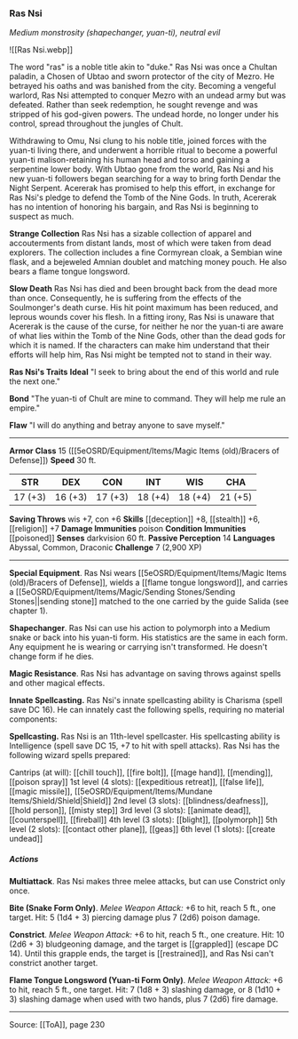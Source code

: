 ### Ras Nsi
_Medium monstrosity (shapechanger, yuan-ti), neutral evil_

![[Ras Nsi.webp]]

The word "ras" is a noble title akin to "duke." Ras Nsi was once a Chultan paladin, a Chosen of Ubtao and sworn protector of the city of Mezro. He betrayed his oaths and was banished from the city. Becoming a vengeful warlord, Ras Nsi attempted to conquer Mezro with an undead army but was defeated. Rather than seek redemption, he sought revenge and was stripped of his god-given powers. The undead horde, no longer under his control, spread throughout the jungles of Chult.

Withdrawing to Omu, Nsi clung to his noble title, joined forces with the yuan-ti living there, and underwent a horrible ritual to become a powerful yuan-ti malison-retaining his human head and torso and gaining a serpentine lower body. With Ubtao gone from the world, Ras Nsi and his new yuan-ti followers began searching for a way to bring forth Dendar the Night Serpent. Acererak has promised to help this effort, in exchange for Ras Nsi's pledge to defend the Tomb of the Nine Gods. In truth, Acererak has no intention of honoring his bargain, and Ras Nsi is beginning to suspect as much.

**Strange Collection** Ras Nsi has a sizable collection of apparel and accouterments from distant lands, most of which were taken from dead explorers. The collection includes a fine Cormyrean cloak, a Sembian wine flask, and a bejeweled Amnian doublet and matching money pouch. He also bears a flame tongue longsword.


**Slow Death** Ras Nsi has died and been brought back from the dead more than once. Consequently, he is suffering from the effects of the Soulmonger's death curse. His hit point maximum has been reduced, and leprous wounds cover his flesh. In a fitting irony, Ras Nsi is unaware that Acererak is the cause of the curse, for neither he nor the yuan-ti are aware of what lies within the Tomb of the Nine Gods, other than the dead gods for which it is named. If the characters can make him understand that their efforts will help him, Ras Nsi might be tempted not to stand in their way.



**Ras Nsi's Traits** **Ideal** "I seek to bring about the end of this world and rule the next one."


**Bond** "The yuan-ti of Chult are mine to command. They will help me rule an empire."


**Flaw** "I will do anything and betray anyone to save myself."







---

**Armor Class** 15 ([[5eOSRD/Equipment/Items/Magic Items (old)/Bracers of Defense]])
**Speed** 30 ft.

| STR     | DEX     | CON     | INT     | WIS     | CHA     |
|---------|---------|---------|---------|---------|---------|
| 17 (+3) | 16 (+3) | 17 (+3) | 18 (+4) | 18 (+4) | 21 (+5) |

**Saving Throws** wis +7, con +6
**Skills** [[deception]] +8, [[stealth]] +6, [[religion]] +7
**Damage Immunities** poison
**Condition Immunities** [[poisoned]]
**Senses** darkvision 60 ft.
**Passive Perception** 14
**Languages** Abyssal, Common, Draconic
**Challenge** 7 (2,900 XP)

---

**Special Equipment**. Ras Nsi wears [[5eOSRD/Equipment/Items/Magic Items (old)/Bracers of Defense]], wields a [[flame tongue longsword]], and carries a [[5eOSRD/Equipment/Items/Magic/Sending Stones/Sending Stones||sending stone]] matched to the one carried by the guide Salida (see chapter 1).

**Shapechanger**. Ras Nsi can use his action to polymorph into a Medium snake or back into his yuan-ti form. His statistics are the same in each form. Any equipment he is wearing or carrying isn't transformed. He doesn't change form if he dies.

**Magic Resistance**. Ras Nsi has advantage on saving throws against spells and other magical effects.

**Innate Spellcasting.** Ras Nsi's innate spellcasting ability is Charisma (spell save DC 16). He can innately cast the following spells, requiring no material components:

**Spellcasting.** Ras Nsi is an 11th-level spellcaster. His spellcasting ability is Intelligence (spell save DC 15, +7 to hit with spell attacks). Ras Nsi has the following wizard spells prepared:

Cantrips (at will): [[chill touch]], [[fire bolt]], [[mage hand]], [[mending]], [[poison spray]]
1st level (4 slots): [[expeditious retreat]], [[false life]], [[magic missile]], [[5eOSRD/Equipment/Items/Mundane Items/Shield/Shield|Shield]]
2nd level (3 slots): [[blindness/deafness]], [[hold person]], [[misty step]]
3rd level (3 slots): [[animate dead]], [[counterspell]], [[fireball]]
4th level (3 slots): [[blight]], [[polymorph]]
5th level (2 slots): [[contact other plane]], [[geas]]
6th level (1 slots): [[create undead]]

##### Actions
**Multiattack**. Ras Nsi makes three melee attacks, but can use Constrict only once.

**Bite (Snake Form Only)**. _Melee Weapon Attack:_ +6 to hit, reach 5 ft., one target. Hit: 5 (1d4 + 3) piercing damage plus 7 (2d6) poison damage.

**Constrict**. _Melee Weapon Attack:_ +6 to hit, reach 5 ft., one creature. Hit: 10 (2d6 + 3) bludgeoning damage, and the target is [[grappled]] (escape DC 14). Until this grapple ends, the target is [[restrained]], and Ras Nsi can't constrict another target.

**Flame Tongue Longsword (Yuan-ti Form Only)**. _Melee Weapon Attack:_ +6 to hit, reach 5 ft., one target. Hit: 7 (1d8 + 3) slashing damage, or 8 (1d10 + 3) slashing damage when used with two hands, plus 7 (2d6) fire damage.


---

Source: [[ToA]], page 230
